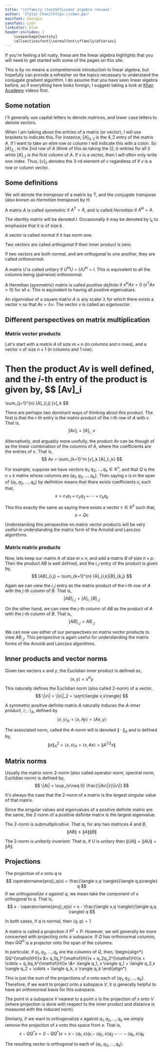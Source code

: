 ```yaml
---
title: '\sffamily \textbf{Linear algebra review}'
author: '[Tyler Chen](https://chen.pw)'
mainfont: Georgia
sansfont: Lato
linkcolor: blue
header-includes: |
    \usepackage{sectsty}
    \allsectionsfont{\normalfont\sffamily\bfseries}
---
```



If you're feeling a bit rusty, these are the linear algebra highlights that you will need to get started with some of the pages on this site.

This is by no means a comprehensive introduction to linear algebra, but hopefully can provide a refresher on the topics necessary to understand the conjugate gradient algorithm.
I do assume that you have seen linear algebra before, so if everything here looks foreign, I suggest taking a look at [Khan Academy](https://www.khanacademy.org/math/linear-algebra) videos first.

## Some notation

I'll generally use capital letters to denote matrices, and lower case letters to denote vectors.

When I am talking about the entries of a matrix (or vector), I will use brackets to indicate this.
For instance, $[A]_{4,2}$ is the $4,2$ entry of the matrix $A$. 
If I want to take an etire row or column I will indicate this with a colon. 
So $[A]_{2,:}$ is the 2nd row of $A$ (think of this as taking the $(2,i)$-entries for all $i$) while $[A]_{:,1}$ is the first column of $A$.
If $v$ is a vector, then I will often only write one index. Thus, $[v]_3$ denotes the 3-rd element of $v$ regardless of if $v$ is a row or column vector.



## Some definitions

We will denote the *transpose* of a matrix by ${\mathsf{T}}$, and the *conjugate transpose* (also known as *Hermitian transpose*) by ${\mathsf{H}}$.

A matrix $A$ is called *symmetric* if $A^{\mathsf{T}} = A$, and is called *Hermitian* if $A^{\mathsf{H}} = A$.

The identity matrix will be denoted $I$.
Occasionally it may be denoted by $I_k$ to emphasize that it is of size $k$.

A vector is called *normal* if it has norm one.

Two vectors are called *orthogonal* if their inner product is zero.

If two vectors are both normal, and are orthogonal to one another, they are called *orthonormal*.

A matrix $U$ is called unitary if $U^{\mathsf{H}}U = U U^{\mathsf{H}} = I$.
This is equivalent to all the columns being (pairwise) orthonormal.

A Hermitian (symmetric) matrix is called *positive definite* if $x^{\mathsf{H}}Ax > 0$ ($x^{\mathsf{T}}Ax>0$) for all $x$.
This is equivalent to having all positive eigenvalues.

An *eigenvalue* of a square matrix $A$ is any scaler $\lambda$ for which there exists a vector $v$ so that $Av = \lambda v$. The vector $v$ is called an *eigenvector*.

## Different perspectives on matrix multiplication

### Matrix vector products
Let's start with a matrix $A$ of size $m\times n$ ($m$ columns and $n$ rows), and a vector $v$ of size $n\times 1$ ($n$ columns and 1 row).

Then the product $Av$ is well defined, and the $i$-th entry of the product is given by,
$$
[Av]_i
=
\sum_{j=1}^{n} [A]_{i,j} [v]_k
$$

There are perhaps two dominant ways of thinking about this product.
The first is that the $i$-th entry is the matrix product of the $i$-th row of $A$ with $v$. 
That is,
$$
[Av]_i = [A]_{i,:} v 
$$

Alternatively, and arguably more usefully, the product $Av$ can be though of as the linear combination of the columns of $A$, where the coefficients are the entries of $v$. That is,
$$
Av = \sum_{k=1}^m [v]_k [A]_{:,k}
$$

For example, suppose we have vectors $q_1,q_2,\ldots, q_k \in \mathbb{R}^n$, and that $Q$ is the $n\times k$ matrix whose columns are $\{q_1,q_2,\ldots, q_k\}$. Then saying $x$ is in the span of $\{q_1,q_2,\ldots, q_k\}$ by deifnition means that there exists coefficients $c_i$ such that,
$$
x = c_1q_1 + c_2q_2 + \cdots + c_kq_k
$$

This this exactly the same as saying there exists a vector $c\in\mathbb{R}^k$ such that,
$$
x = Qc
$$

Understanding this perspective on matrix vector products will be very useful in understanding the matrix form of the Arnolidi and Lanczos algorithms.

### Matrix matrix products

Now, lets keep our matrix $A$ of size $m\times n$, and add a matrix $B$ of size $n\times p$. 
Then the product $AB$ is well defined, and the $i,j$ entry of the product is given by,
$$
[AB]_{i,j} = \sum_{k=1}^{n} [A]_{i,k}[B]_{k,j}
$$

Again we can view the $i,j$ entry as the matrix product of the $i$-th row of $A$ with the $j$-th column of $B$. 
That is,
$$
[AB]_{i,j} = [A]_{i,:} [B]_{:,j}
$$

On the other hand, we can view the $j$-th column of $AB$ as the product of $A$ with the $j$-th column of $B$. 
That is,
$$
[AB]_{:,j} = AB_{:,j}
$$

We can now use either of our perspectives on matrix vector products to view $AB_{:,j}$.
This perspective is again useful for understanding the matrix forms of the Arnoldi and Lanczos algorithms.

## Inner products and vector norms

Given two vectors $x$ and $y$, the Euclidian inner product is defined as,
$$
\langle x,y\rangle = x^{\mathsf{H}}y
$$

This naturally defines the Euclidian norm (also called 2-norm) of a vector,
$$
\|x\| = \|x\|_2 = \sqrt{\langle x,x\rangle}
$$

A symmetric positive definite matrix $A$ naturally induces the *$A$-inner product*, $\langle \cdot,\cdot \rangle_A$, defined by 
$$
\langle x,y\rangle_A = \langle x,Ay\rangle = \langle Ax,y \rangle
$$

The associated norm, called the *$A$-norm* will is denoted $\| \cdot \|_A$ and is defined by,
$$
\|x\|_A^2 = \langle x,x \rangle_A = \langle x,Ax \rangle = \| A^{1/2}x \|
$$


## Matrix norms

Usually the matrix norm 2-norm (also called operator norm, spectral norm, Euclidian norm) is defined by,
$$
\|A\| = \sup_{v\neq 0} \frac{\|Av\|}{\|v\|}
$$

It's always the case that the 2-norm of a matrix is the largest singular value of that matrix.

Since the singular values and eigenvalues of a positive definite matrix are the same, the 2-norm of a positive definite matrix is the largest eigenvalue.

The 2-norm is *submultiplicative*. That is, for any two matrices $A$ and $B$,
$$
\|AB\| \leq \|A\|\|B\|
$$

The 2-norm is *unitarily invariant*. That is, if $U$ is unitary then $\|UA\| = \|AU\| = \|A\|$.

## Projections


The projection of $x$ onto $q$ is 
$$
\operatorname{proj}_q(x) = \frac{\langle x,q \rangle}{\langle q,q\rangle} q
$$
If we *orthogonalize $x$ against $q$*, we mean take the component of $x$ orthogonal to $q$.
That is,
$$
x - \operatorname{proj}_q(x) = x - \frac{\langle x,q \rangle}{\langle q,q \rangle} q
$$

In both cases, if $q$ is normal, then $\langle q,q \rangle = 1$

A matrix is called a projection if $P^2 = P$.
However, we will generally be more concerned with projecting onto a subspace. 
If $Q$ has orthonormal columns, then $QQ^{\mathsf{H}}$ is a projector onto the span of the columns.

In particular, if $q_1,q_2,\ldots, q_k$ are the columns of $Q$, then,
\begin{align*}
QQ^{\mathsf{H}}x 
&= q_1q_1^{\mathsf{H}}x + q_2q_2^{\mathsf{H}}x + \cdots + q_kq_k^{\mathsf{H}}x 
\\&= \langle q_1, x \rangle q_1 + \langle q_2,x \rangle q_2 + \cdots + \langle q_k, x \rangle q_k
\end{align*}

This is just the sum of the projections of $x$ onto each of $\{q_1,q_2,\ldots, q_k\}$.
Therefore, if we want to project onto a subspace $V$, it is generally helpful to have an orthonormal basis for this subspace.

The point in a subspace $V$ nearest to a point $x$ is the projection of $x$ onto $V$ (where projection is done with respect to the inner product and distance is measured with the induced norm).

Similarly, if we want to orthogonalize $x$ against $q_1,q_2,\ldots, q_k$ we simply remove the projection of $x$ onto this space from $x$. That is,
$$
x - QQ^*x = (I- QQ^*)x 
= x - \langle q_1, x \rangle q_1 - \langle q_2,x \rangle q_2 - \cdots - \langle q_k, x \rangle q_k
$$

The resulting vector is orthogonal to each of $\{q_1,q_2,\ldots, q_k\}$. 

